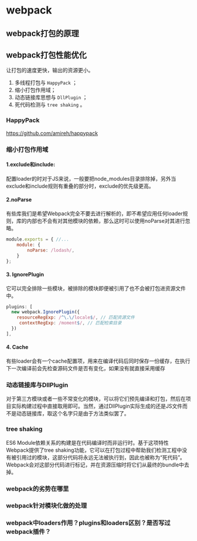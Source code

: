 # webpack

## webpack打包的原理

## webpack打包性能优化

让打包的速度更快，输出的资源更小。

1. 多线程打包与 `HappyPack` ；
1. 缩小打包作用域；
1. 动态链接库思想与 `DllPlugin` ；
1. 死代码检测与 `tree shaking` 。

### HappyPack

https://github.com/amireh/happypack

### 缩小打包作用域

#### 1.exclude和include:
配置loader的时对于JS来说，一般要把node_modules目录排除掉，另外当exclude和include规则有重叠的部分时，exclude的优先级更高。

#### 2.noParse

有些库我们是希望Webpack完全不要去进行解析的，即不希望应用任何loader规则，库的内部也不会有对其他模块的依赖，那么这时可以使用noParse对其进行忽略。

``` js
module.exports = { //...
    module: {
        noParse: /lodash/,
    }
};
```

#### 3. IgnorePlugin
它可以完全排除一些模块，被排除的模块即便被引用了也不会被打包进资源文件中。
```js
plugins: [
  new webpack.IgnorePlugin({
    resourceRegExp: /^\.\/locale$/, // 匹配资源文件
     contextRegExp: /moment$/, // 匹配检索目录
  })
],
```

#### 4. Cache
有些loader会有一个cache配置项，用来在编译代码后同时保存一份缓存，在执行下一次编译前会先检查源码文件是否有变化，如果没有就直接采用缓存

### 动态链接库与DllPlugin
对于第三方模块或者一些不常变化的模块，可以将它们预先编译和打包，然后在项目实际构建过程中直接取用即可。当然，通过DllPlugin实际生成的还是JS文件而不是动态链接库，取这个名字只是由于方法类似罢了。

### tree shaking
ES6 Module依赖关系的构建是在代码编译时而非运行时。基于这项特性Webpack提供了tree shaking功能，它可以在打包过程中帮助我们检测工程中没有被引用过的模块，这部分代码将永远无法被执行到，因此也被称为“死代码”。Webpack会对这部分代码进行标记，并在资源压缩时将它们从最终的bundle中去掉。

### webpack的劣势在哪里

### webpack针对模块化做的处理

### webpack中loaders作用？plugins和loaders区别？是否写过webpack插件？